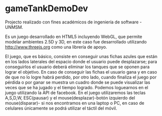 # gameTankDemoDev
Projecto realizado con fines académicos de ingeniería de software - UNMSM.

Es un juego desarrollado en HTML5 incluyendo WebGL, que permite modelar ambientes 2.5D y 3D, en este caso fue desarrollado utilizando 
http://www.threejs.org como una librería de apoyo.

El juego, que es básico, consiste en conseguir unas fichas azules que están en los lados laterales del espacio donde el usuario puede 
desplazarse; para conseguirlos el usuario deberá eliminar los tanques que se oponen para lograr el objetivo. 
En caso de conseguir las fichas el usuario gana y en caso de que no lo logre habrá perdido, por otro lado, 
cuando finaliza el juego por pérdida o por ganar se muestra un cuadro donde se puede visualizar las veces que se ha jugado y el tiempo logrado.
Podemos loguearnos en el juego utilizando la API de facebook.
En el juego utilizaremos las teclas A,S,D,W, ESC(pausar) y el mouse(desplazar)-botón izquierdo del mouse(disparar)- si nos encontramos en una laptop o PC, en caso de celulares únicamente se podrá utilizar el táctil del móvil.
